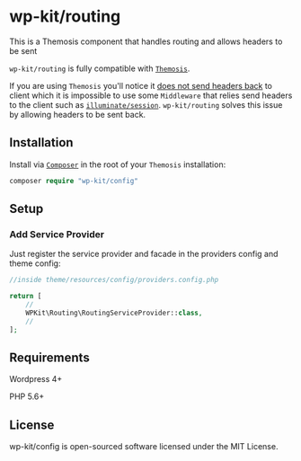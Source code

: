 # wp-kit/routing

This is a Themosis component that handles routing and allows headers to be sent

```wp-kit/routing``` is fully compatible with [```Themosis```](http://framework.themosis.com/). 

If you are using ```Themosis``` you'll notice it [does not send headers back](https://github.com/themosis/framework/blob/master/themosis.php#L296) to client which it is impossible to use some ```Middleware``` that relies send headers to the client such as [```illuminate/session```](https://github.com/illuminate/session). ```wp-kit/routing``` solves this issue by allowing headers to be sent back.

## Installation


Install via [```Composer```](https://getcomposer.org/) in the root of your ```Themosis``` installation:


```php
composer require "wp-kit/config"
```

## Setup

### Add Service Provider

Just register the service provider and facade in the providers config and theme config:

```php
//inside theme/resources/config/providers.config.php

return [
    //
    WPKit\Routing\RoutingServiceProvider::class,
    //
];
```

## Requirements

Wordpress 4+

PHP 5.6+

## License

wp-kit/config is open-sourced software licensed under the MIT License.
